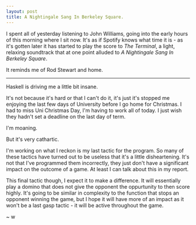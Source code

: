 ```yaml
---
layout: post
title: A Nightingale Sang In Berkeley Square.
---
```


I spent all of yesterday listening to John Williams, going into the early hours of this morning where I sit now.
It's as if Spotify knows what time it is - as it's gotten later it has started to play the score to *The Terminal*, a light, relaxing soundtrack that at one point alluded to *A Nightingale Sang In Berkeley Square*. 

It reminds me of Rod Stewart and home.

<hr>

Haskell is driving me a little bit insane. 

It's not because it's hard or that I can't do it, it's just it's stopped me enjoying the last few days of University before I go home for Christmas.
I had to miss Uni Christmas Day, I'm having to work all of today. 
I just wish they hadn't set a deadline on the last day of term. 

I'm moaning.

But it's very cathartic.

I'm working on what I reckon is my last tactic for the program.
So many of these tactics have turned out to be useless that it's a little disheartening.
It's not that I've programmed them incorrectly, they just don't have a significant impact on the outcome of a game.
At least I can talk about this in my report. 

This final tactic though, I expect it to make a difference. It will essentially play a domino that does not give the opponent the oppurtunity to then score highly. It's going to be similar in complexity to the function that stops an opponent winning the game, but I hope it will have more of an impact as it won't be a last gasp tactic - it will be active throughout the game.

~ w